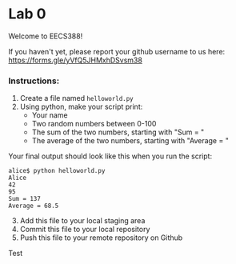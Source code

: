 # Lab 0

Welcome to EECS388!

If you haven't yet, please report your github username to us here: https://forms.gle/yVfQ5JHMxhDSvsm38

### Instructions:

1. Create a file named `helloworld.py`
2. Using python, make your script print:
    - Your name
    - Two random numbers between 0-100
    - The sum of the two numbers, starting with "Sum = "
    - The average of the two numbers, starting with "Average = "
    
  Your final output should look like this when you run the script:
  ```
  alice$ python helloworld.py
  Alice
  42
  95
  Sum = 137
  Average = 68.5
  ```
3. Add this file to your local staging area
4. Commit this file to your local repository
5. Push this file to your remote repository on Github

Test